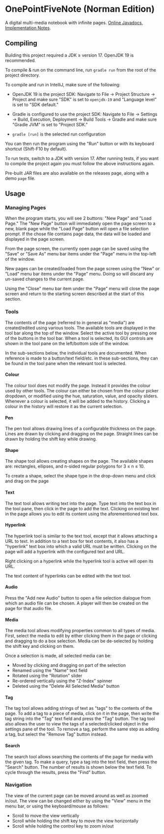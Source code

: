 # OnePointFiveNote (Norman Edition)

A digital multi-media notebook with infinite pages. [Online Javadocs](https://csc207-2022f-uoft.github.io/course-project-team-96-1.5note-norman-edition/), [Implementation Notes](implementation_notes).

## Compiling

Building this project required a JDK &ge; version 17. OpenJDK 19 is recommended.

To compile & run on the command line, run `gradle run` from the root of the
project directory.

To compile and run in IntelliJ, make sure of the following:

* OpenJDK 19 is the project SDK:
  Navigate to File -> Project Structure -> Project and make sure "SDK" is set
  to `openjdk-19` and "Language level" is set to "SDK default."

* Gradle is configured to use the project SDK:
  Navigate to File -> Settings -> Build, Execution, Deployment -> Build Tools
  -> Gradle and make sure "Gradle JVM" is set to "Project SDK."
  
* `gradle [run]` is the selected run configuration

You can then run the program using the "Run" button or with its keyboard
shortcut (Shift-F10 by default).

To run tests, switch to a JDK with version 17. After running tests, if you 
want to compile the project again you must follow the above instructions again.

Pre-built JAR files are also available on the releases page, along with a demo `page` file.

## Usage

### Managing Pages

When the program starts, you will see 2 buttons: "New Page" and "Load Page." The
"New Page" button will immediately open the page screen to a new, blank page
while the "Load Page" button will open a file selection prompt. If the chose
file contains page data, the data will be loaded and displayed in the page
screen.

From the page screen, the currently open page can be saved using the "Save" or
"Save As" menu bar items under the "Page" menu in the top-left of the window.

New pages can be created/loaded from the page screen using the "New" or "Load"
menu bar items under the "Page" menu. Doing so will discard any un-saved changes
to the current page.

Using the "Close" menu bar item under the "Page" menu will close the page screen
and return to the starting screen described at the start of this section.

### Tools

The contents of the page (referred to in general as "media") are created/edited
using various tools. The available tools are displayed in the tool bar along the
top of the window. Select the active tool by pressing one of the buttons in the
tool bar. When a tool is selected, its GUI controls are shown in the tool pane
on the left/bottom side of the window.

In the sub-sections below, the individual tools are documented. When reference
is made to a button/text field/etc. in these sub-sections, they can be found in
the tool pane when the relevant tool is selected.

#### Colour

The colour tool does not modify the page. Instead it provides the colour used by
other tools. The colour can either be chosen from the colour picker dropdown, or
modified using the hue, saturation, value, and opacity sliders. Whenever a
colour is selected, it will be added to the history. Clicking a colour in the
history will restore it as the current selection.

#### Pen

The pen tool allows drawing lines of a configurable thickness on the page. Lines
are drawn by clicking and dragging on the page. Straight lines can be drawn by
holding the shift key while drawing.

#### Shape

The shape tool allows creating shapes on the page. The available shapes are:
rectangles, ellipses, and n-sided regular polygons for 3 &le; n &le; 10.

To create a shape, select the shape type in the drop-down menu and click and
drag on the page

#### Text

The text tool allows writing text into the page. Type text into the text box in
the tool pane, then click in the page to add the text. Clicking on existing text
in the page allows you to edit its content using the aforementioned text box.

#### Hyperlink

The hyperlink tool is similar to the text tool, except that it allows attaching
a URL to text. In addition to a text box for text contents, it also has a
"hyperlink" text box into which a valid URL must be written. Clicking on the
page will add a hyperlink with the configured text and URL.

Right clicking on a hyperlink while the hyperlink tool is active will open its
URL.

The text content of hyperlinks can be edited with the text tool.

#### Audio

Press the "Add new Audio" button to open a file selection dialogue from which
an audio file can be chosen. A player will then be created on the page for that
audio file.

#### Media

The media tool allows modifying properties common to all types of media. First,
select the media to edit by either clicking them in the page or clicking and
dragging to do a box selection. Media can be de-selected by holding the shift
key and clicking on them.

Once a selection is made, all selected media can be:

* Moved by clicking and dragging on part of the selection
* Renamed using the "Name" text field
* Rotated using the "Rotation" slider
* Re-ordered vertically using the "Z-Index" spinner
* Deleted using the "Delete All Selected Media" button

#### Tag

The tag tool allows adding strings of text as "tags" to the contents of the
page. To add a tag to a piece of media, click on it in the page, then write the
tag string into the "Tag" text field and press the "Tag" button. The tag tool
also allows the user to view the tags of a selected/clicked object in the settings
pane of the tool. To remove a tag, perform the same step as adding a tag, but select
the "Remove Tag" button instead.

#### Search

The search tool allows searching the contents of the page for media with the
given tag. To make a query, type a tag into the text field, then press the
"Search" button. The number of results is shown below the text field. To cycle
through the results, press the "Find" button.


### Navigation

The view of the current page can be moved around as well as zoomed in/out. The
view can be changed either by using the "View" menu in the menu bar, or using
the keyboard/mouse as follows:

* Scroll to move the view vertically
* Scroll while holding the shift key to move the view horizontally
* Scroll while holding the control key to zoom in/out
